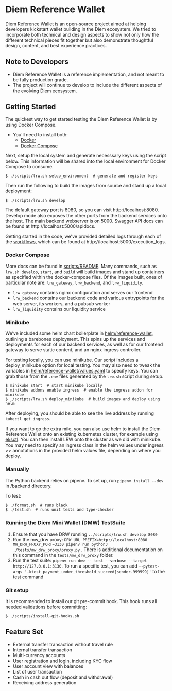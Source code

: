 # Diem Reference Wallet

Diem Reference Wallet is an open-source project aimed at helping developers kickstart wallet building in the Diem ecosystem.
We tried to incorporate both technical and design aspects to show not only how the different technical pieces fit together
but also demonstrate thoughtful design, content, and best experience practices.


## Note to Developers
* Diem Reference Wallet is a reference implementation, and not meant to be fully production grade.
* The project will continue to develop to include the different aspects of the evolving Diem ecosystem.


## Getting Started

The quickest way to get started testing the Diem Reference Wallet is by using Docker Compose.

* You'll need to install both:
    * [Docker](https://docs.docker.com/get-docker/)
    * [Docker Compose](https://docs.docker.com/compose/)

Next, setup the local system and generate necesssary keys using the script below. This information will be shared into the local environment for Docker Compose to consume.

    $ ./scripts/lrw.sh setup_environment  # generate and register keys

Then run the following to build the images from source and stand up a local deployment:

    $ ./scripts/lrw.sh develop

The default gateway port is 8080, so you can visit http://localhost:8080. Develop mode also exposes the other ports from the backend services onto the host. The main backend webserver is on 5000. Swagger API docs can be found at http://localhost:5000/apidocs.

Getting started in the code, we've provided detailed logs through each of the [workflows](wallet), which can be found at http://localhost:5000/execution_logs.

### Docker Compose

More docs can be found in [scripts/README](../scripts/README.md). Many commands, such as `lrw.sh develop`, `start`, and `build` will build images and stand up containers as specified within the docker-compose files. Of the images built, ones of particular note are: `lrw_gateway`, `lrw_backend`, and `lrw_liquidity`.
* `lrw_gateway` contains nginx configuration and serves our frontend
* `lrw_backend` contains our backend code and various entrypoints for the web server, its workers, and a pubsub worker
* `lrw_liquidity` contains our liquidity service

### Minikube

We’ve included some helm chart boilerplate in [helm/reference-wallet](../helm/reference-wallet), outlining a barebones deployment. This spins up the services and deployments for each of our backend services, as well as for our frontend gateway to serve static content, and an nginx ingress controller.

For testing locally, you can use minikube. Our script includes a deploy_minikube option for local testing. You may also need to tweak the variables in [helm/reference-wallet/values.yaml](helm/reference-wallet/values.yaml) to specify keys. You can grab those from the `.env` files generated by the `lrw.sh` script during setup.

    $ minikube start  # start minikube locally
    $ minikube addons enable ingress  # enable the ingress addon for minikube
    $ ./scripts/lrw.sh deploy_minikube  # build images and deploy using helm

After deploying, you should be able to see the live address by running `kubectl get ingress`.

If you want to go the extra mile, you can also use helm to install the Diem Reference Wallet onto an existing kubernetes cluster, for example using [eksctl](https://eksctl.io/). You can then install LRW onto the cluster as we did with minikube. You may need to specify an ingress class in the helm values under ingress >> annotations in the provided helm values file, depending on where you deploy.

### Manually

The Python backend relies on pipenv. To set up, run `pipenv install --dev` in /backend directory.

To test:

    $ ./format.sh  # runs black
    $ ./test.sh  # runs unit tests and type-checker


### Running the Diem Mini Wallet (DMW) TestSuite
1. Ensure that you have DRW running `../scripts/lrw.sh develop 8080`
2. Run the mw_drw proxy: `DRW_URL_PREFIX=http://localhost:8080 MW_DRW_PROXY_PORT=3130 pipenv run python3 ./tests/mw_drw_proxy/proxy.py` . 
   There is additional documentation on this command in the `tests/mw_drw_proxy` folder.
3. Run the test suite: `pipenv run dmw -- test --verbose --target http://127.0.0.1:3130`.
  To run a specific test, you can add `--pytest-args '-ktest_payment_under_threshold_succeed[sender-999999]'` to the test command


### Git setup

It is recommended to install our git pre-commit hook. This hook runs all needed validations before committing:

    $ ./scripts/install-git-hooks.sh

## Feature Set
* External transfer transaction without travel rule
* Internal transfer transaction
* Multi-currency accounts
* User registration and login, including KYC flow
* User account view with balances
* List of user transaction
* Cash in cash out flow (deposit and withdrawal)
* Receiving address generation
